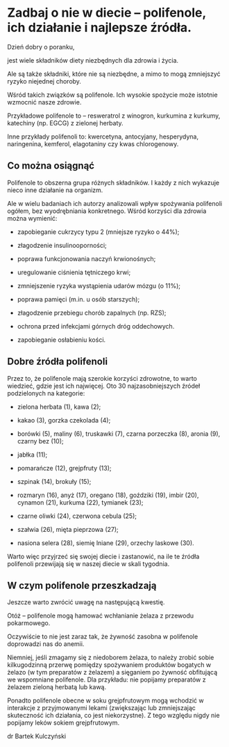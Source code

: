 # Zadbaj o nie w diecie – polifenole, ich działanie i najlepsze źródła.

Dzień dobry o poranku,

jest wiele składników diety niezbędnych dla zdrowia i życia.

Ale są także składniki, które nie są niezbędne, a mimo to mogą zmniejszyć ryzyko niejednej choroby.

Wśród takich związków są polifenole. Ich wysokie spożycie może istotnie wzmocnić nasze zdrowie.

Przykładowe polifenole to – resweratrol z winogron, kurkumina z kurkumy, katechiny (np. EGCG) z zielonej herbaty.

Inne przykłady polifenoli to: kwercetyna, antocyjany, hesperydyna, naringenina, kemferol, elagotaniny czy kwas chlorogenowy.

## Co można osiągnąć

Polifenole to obszerna grupa różnych składników. I każdy z nich wykazuje nieco inne działanie na organizm.

Ale w wielu badaniach ich autorzy analizowali wpływ spożywania polifenoli ogółem, bez wyodrębniania konkretnego. Wśród korzyści dla zdrowia można wymienić:

- zapobieganie cukrzycy typu 2 (mniejsze ryzyko o 44%);

- złagodzenie insulinooporności;

- poprawa funkcjonowania naczyń krwionośnych;

- uregulowanie ciśnienia tętniczego krwi;

- zmniejszenie ryzyka wystąpienia udarów mózgu (o 11%);

- poprawa pamięci (m.in. u osób starszych);

- złagodzenie przebiegu chorób zapalnych (np. RZS);

- ochrona przed infekcjami górnych dróg oddechowych.

- zapobieganie osłabieniu kości.

## Dobre źródła polifenoli

Przez to, że polifenole mają szerokie korzyści zdrowotne, to warto wiedzieć, gdzie jest ich najwięcej. Oto 30 najzasobniejszych źródeł podzielonych na kategorie:

- zielona herbata (1), kawa (2);

- kakao (3), gorzka czekolada (4);

- borówki (5), maliny (6), truskawki (7), czarna porzeczka (8), aronia (9), czarny bez (10);

- jabłka (11);

- pomarańcze (12), grejpfruty (13);

- szpinak (14), brokuły (15);

- rozmaryn (16), anyż (17), oregano (18), goździki (19), imbir (20), cynamon (21), kurkuma (22), tymianek (23);

- czarne oliwki (24), czerwona cebula (25);

- szałwia (26), mięta pieprzowa (27);

- nasiona selera (28), siemię lniane (29), orzechy laskowe (30).

Warto więc przyjrzeć się swojej diecie i zastanowić, na ile te źródła polifenoli przewijają się w naszej diecie w skali tygodnia.

## W czym polifenole przeszkadzają

Jeszcze warto zwrócić uwagę na następującą kwestię.

Otóż – polifenole mogą hamować wchłanianie żelaza z przewodu pokarmowego.

Oczywiście to nie jest zaraz tak, że żywność zasobna w polifenole doprowadzi nas do anemii.

Niemniej, jeśli zmagamy się z niedoborem żelaza, to należy zrobić sobie kilkugodzinną przerwę pomiędzy spożywaniem produktów bogatych w żelazo (w tym preparatów z żelazem) a sięganiem po żywność obfitującą we wspomniane polifenole. Dla przykładu: nie popijamy preparatów z żelazem zieloną herbatą lub kawą.

Ponadto polifenole obecne w soku grejpfrutowym mogą wchodzić w interakcje z przyjmowanymi lekami (zwiększając lub zmniejszając skuteczność ich działania, co jest niekorzystne). Z tego względu nigdy nie popijamy leków sokiem grejpfrutowym.

dr Bartek Kulczyński